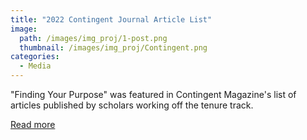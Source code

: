 ```yaml
---
title: "2022 Contingent Journal Article List"
image: 
  path: /images/img_proj/1-post.png
  thumbnail: /images/img_proj/Contingent.png
categories:
  - Media
---
```


"Finding Your Purpose" was featured in Contingent Magazine's list of articles published by scholars working off the tenure track.

[Read more](https://contingentmagazine.org/2022/12/06/2022-contingent-journal-article-list/)
